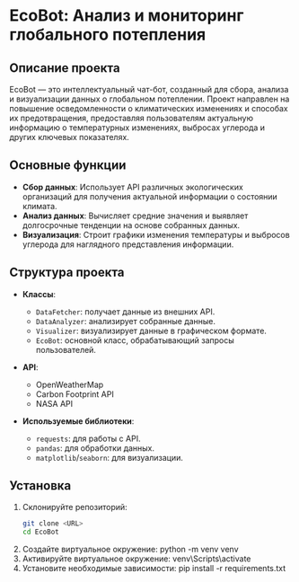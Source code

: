 # EcoBot: Анализ и мониторинг глобального потепления

## Описание проекта

EcoBot — это интеллектуальный чат-бот, созданный для сбора, анализа и визуализации данных о глобальном потеплении. Проект направлен на повышение осведомленности о климатических изменениях и способах их предотвращения, предоставляя пользователям актуальную информацию о температурных изменениях, выбросах углерода и других ключевых показателях.

## Основные функции

- **Сбор данных**: Использует API различных экологических организаций для получения актуальной информации о состоянии климата.
- **Анализ данных**: Вычисляет средние значения и выявляет долгосрочные тенденции на основе собранных данных.
- **Визуализация**: Строит графики изменения температуры и выбросов углерода для наглядного представления информации.

## Структура проекта

- **Классы**:
  - `DataFetcher`: получает данные из внешних API.
  - `DataAnalyzer`: анализирует собранные данные.
  - `Visualizer`: визуализирует данные в графическом формате.
  - `EcoBot`: основной класс, обрабатывающий запросы пользователей.

- **API**:
  - OpenWeatherMap
  - Carbon Footprint API
  - NASA API

- **Используемые библиотеки**:
  - `requests`: для работы с API.
  - `pandas`: для обработки данных.
  - `matplotlib`/`seaborn`: для визуализации.

## Установка

1. Склонируйте репозиторий:
   ```bash
   git clone <URL>
   cd EcoBot
2. Создайте виртуальное окружение:
   python -m venv venv
3. Активируйте виртуальное окружение:
   venv\Scripts\activate
4. Установите необходимые зависимости:
   pip install -r requirements.txt

